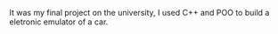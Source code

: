 It was my final project on the university, I used C++ and POO to build a eletronic emulator of a car.
